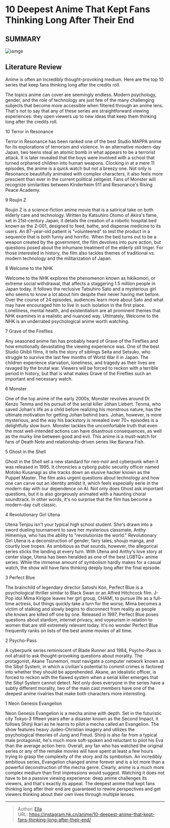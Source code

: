 # 10 Deepest Anime That Kept Fans Thinking Long After Their End


## SUMMARY 

![iamge](https://static1.srcdn.com/wordpress/wp-content/uploads/2023/10/deepest-anime-1.jpg)

## Literature Review

Anime is often an incredibly thought-provoking medium. Here are the top 10 series that keep fans thinking long after the credits roll.





The topics anime can cover are seemingly endless. Modern psychology, gender, and the role of technology are just few of the many challenging subjects that become more accessible when filtered through an anime lens. That&#39;s not to say that any of these series are straightforward viewing experiences: they open viewers up to new ideas that keep them thinking long after the credits roll.









 








 10  Terror in Resonance 
        

Terror in Resonance has been ranked one of the best Studio MAPPA anime for its explorations of terrorism and violence. In an alternative modern-day Japan, two teens steal an atomic bomb in what appears to be a terrorist attack. It is later revealed that the boys were involved with a school that turned orphaned children into human weapons. Clocking in at a mere 11 episodes, the anime is a quick watch but not a breezy one. Not only is Resonance beautifully animated with complex characters, it also feels more prescient than ever in the current political zeitgeist. Fans of Monster will recognize similarities between Kinderheim 511 and Resonance&#39;s Rising Peace Academy.





 9  Roujin Z 
        

Roujin Z is a science-fiction anime movie that is a satirical take on both elderly care and technology. Written by Katsuhiro Otomo of Akira&#39;s fame, set in 21st-century Japan, it details the creation of a robotic hospital bed known as the Z-001, designed to feed, bathe, and dispense medicine to its users. An 87-year-old patient is &#34;volunteered&#34; to test the product in a sequence that is both funny and horrific. When the bed turns out to be a weapon created by the government, the film devolves into pure action, but questions posed about the inhumane treatment of the elderly still linger. For those interested in history, the film also tackles themes of traditional vs. modern technology and the militarization of Japan.





 8  Welcome to the NHK 
        

Welcome to the NHK explores the phenomenon known as hikikomori, or extreme social withdrawal, that affects a staggering 1.5 million people in Japan today. It follows the reclusive Tatsuhiro Sato and a mysterious girl who seems to know a lot about him despite their never having met before. Over the course of 24 episodes, audiences learn more about Sato and what may have encouraged him to live in such isolation in the first place. Loneliness, mental health, and existentialism are all prominent themes that NHK examines in a realistic and nuanced way. Ultimately, Welcome to the NHK is an underrated psychological anime worth watching.





 7  Grave of the Fireflies 
        

Any seasoned anime fan has probably heard of Grave of the Fireflies and how emotionally devastating the viewing experience was. One of the best Studio Ghibli films, it tells the story of siblings Seita and Setsuko, who struggle to survive the last few months of World War II in Japan. The children experience starvation, loneliness, and tragedy as their lives are ravaged by the brutal war. Viewers will be forced to reckon with a terrible period in history, but that is what makes Grave of the Fireflies such an important and necessary watch.





 6  Monster 
        

One of the top anime of the early 2000s, Monster revolves around Dr. Kenzo Tenma and his pursuit of the serial killer Johan Liebert. Tenma, who saved Johan&#39;s life as a child before realizing his monstrous nature, has the ultimate motivation for getting Johan behind bars. Johan, however, is more mysterious, and the way his backstory is revealed over 70&#43; episodes is a delightfully slow burn. Monster tackles the uncomfortable truth that even the most well-intended actions can have disastrous consequences, as well as the murky line between good and evil. This anime is a must-watch for fans of Death Note and relationship-driven series like Banana Fish.





 5  Ghost in the Shell 
        

Ghost in the Shell set a new standard for neo-noir and cyberpunk when it was released in 1995. It chronicles a cyborg public security officer named Motoko Kusanagi as she tracks down an elusive hacker known as the Puppet Master. The film asks urgent questions about technology and how one can carve out an identity amidst it, which feels especially eerie in the modern day with our dependence on AI. Not only does Ghost ask important questions, but it is also gorgeously animated with a haunting choral soundtrack. In other words, it&#39;s no surprise that the film has become a modern-day cult classic.





 4  Revolutionary Girl Utena 
        

Utena Tenjou isn&#39;t your typical high school student. She&#39;s drawn into a sword dueling tournament to save her mysterious classmate, Anthy Himemiya, who has the ability to &#34;revolutionize the world.&#34; Revolutionary Girl Utena is a deconstruction of gender, fairy tales, shoujo manga, and courtly love tropes. As ambitious as that sounds, however, the allegorical series sticks the landing at every turn. With Utena and Anthy&#39;s love story at center stage, Utena has been heralded as one of the best LGBTQ&#43; anime series. While the immense amount of symbolism hardly makes for a casual watch, the show will have fans thinking deeply long after the final episode.





 3  Perfect Blue 
        

The brainchild of legendary director Satoshi Kon, Perfect Blue is a psychological thriller similar to Black Swan or an Alfred Hitchcock film. J-Pop idol Mima Kirigoe leaves her girl group, CHAM!, to pursue life as a full-time actress, but things quickly take a turn for the worse. Mima becomes a victim of stalking and slowly begins to disconnect from reality as people she knows are killed off one by one. Released in 1997, Perfect Blue poses questions about stardom, internet privacy, and voyeurism in relation to women that are still extremely relevant today. It&#39;s no wonder Perfect Blue frequently ranks on lists of the best anime movies of all time.





 2  Psycho-Pass 
        

A cyberpunk series reminiscent of Blade Runner and 1984, Psycho-Pass is not afraid to ask thought-provoking questions about morality. The protagonist, Akane Tsunemori, must navigate a computer network known as the Sibyl System, in which a civilian&#39;s potential to commit crimes is factored into whether they should be apprehended. Akane, an idealistic officer, is forced to reckon with the flawed system when a serial killer emerges that the Sibyl System cannot detect. Not only does everyone in the series have a subtly different morality, two of the main cast members have one of the deepest anime rivalries that make both characters more interesting.





 1  Neon Genesis Evangelion 
        

Neon Genesis Evangelion is a mecha anime with depth. Set in the futuristic city Tokyo-3 fifteen years after a disaster known as the Second Impact, it follows Shinji Ikari as he learns to pilot a mecha called an Evangelion. The show features heavy Judeo-Christian imagery and utilizes the psychological theories of Jung and Freud. Shinji is also far from a typical male protagonist, he&#39;s much more soft-spoken and reluctant to pilot his Eva than the average action hero. Overall, any fan who has watched the original series or any of the remake movies will have spent at least a few hours trying to grasp the complexity of the story and its symbolism. An incredibly ambitious series, Evangelion changed anime forever and is a lot more than a powerful deconstruction of the mecha genre.
Clearly, anime is a much more complex medium than first impressions would suggest. Watching it does not have to be a passive viewing experience: deep anime challenges its viewers, and that&#39;s exactly its appeal. The deepest anime that kept fans thinking long after their end are guaranteed to rewire perspectives and get viewers thinking about their own lives through multiple lenses.

---

> Author: [Ella](https://instagram.hk.cn/)  
> URL: https://instagram.hk.cn/anime/10-deepest-anime-that-kept-fans-thinking-long-after-their-end/  

